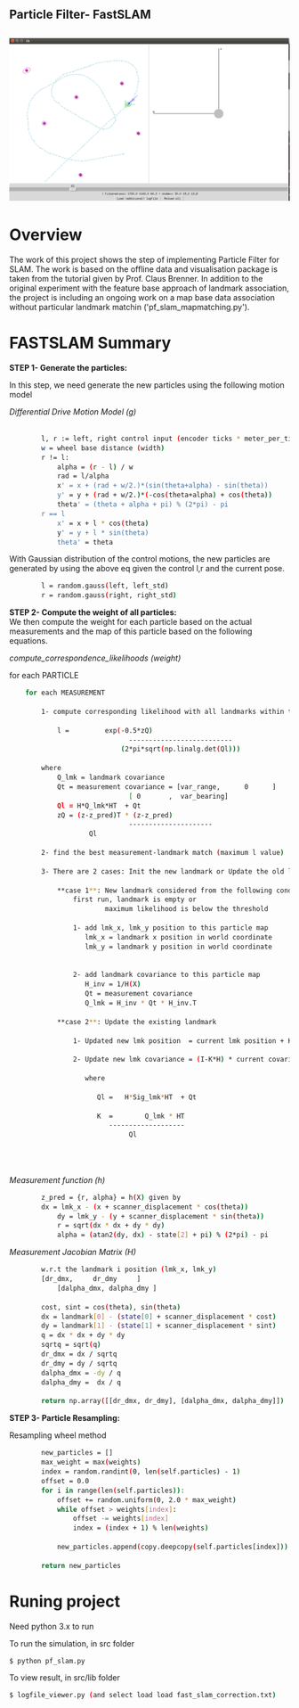 ## **Particle Filter- FastSLAM**
![project][image0]
---

[//]: # (Image References)
[image0]: ./images/viewer.png "result"


# **Overview**
The work of this project shows the step of implementing Particle Filter for SLAM. The work is based on the offline data and visualisation package is taken from the tutorial given by Prof. Claus Brenner. In addition to the original experiment with the feature base approach of landmark association, the project is including an ongoing work on a map base data association without particular landmark matchin ('pf_slam_mapmatching.py'). 


# **FASTSLAM Summary**

**STEP 1- Generate the particles:**  

In this step, we need generate the new particles using the following motion model

_Differential Drive Motion Model (g)_

```sh
	
		l, r := left, right control input (encoder ticks * meter_per_tick)
		w = wheel base distance (width)
		r != l:
		    alpha = (r - l) / w
		    rad = l/alpha
		    x' = x + (rad + w/2.)*(sin(theta+alpha) - sin(theta))
		    y' = y + (rad + w/2.)*(-cos(theta+alpha) + cos(theta))
		    theta' = (theta + alpha + pi) % (2*pi) - pi
		r == l
		    x' = x + l * cos(theta)
		    y' = y + l * sin(theta)
		    theta' = theta

```
With Gaussian distribution of the control motions, the new particles are generated by using the above eq given the control l,r and the current pose.

```sh
		l = random.gauss(left, left_std)
		r = random.gauss(right, right_std)

```



**STEP 2- Compute the weight of all particles:**  
We then compute the weight for each particle based on the actual measurements and the map of this particle based on the following equations.

_compute_correspondence_likelihoods (weight)_  

for each PARTICLE  
```sh
	for each MEASUREMENT 

		1- compute corresponding likelihood with all landmarks within this particle 

			l =         exp(-0.5*zQ)
                              --------------------------
                            (2*pi*sqrt(np.linalg.det(Ql)))
			
		where
			Q_lmk = landmark covariance
			Qt = measurement covariance = [var_range,      0      ] 
   						      [ 0       ,  var_bearing]
			Ql = H*Q_lmk*HT  + Qt
			zQ = (z-z_pred)T * (z-z_pred)
                              ---------------------
 					Ql

		2- find the best measurement-landmark match (maximum l value)

		3- There are 2 cases: Init the new landmark or Update the old landmark 
                      
		    **case 1**: New landmark considered from the following condition
				first run, landmark is empty or
 		      	        maximum likelihood is below the threshold 
				
				1- add lmk_x, lmk_y position to this particle map
				   lmk_x = landmark x position in world coordinate
				   lmk_y = landmark y position in world coordinate

				
				2- add landmark covariance to this particle map
				   H_inv = 1/H(X)
				   Qt = measurement covariance
				   Q_lmk = H_inv * Qt * H_inv.T

		    **case 2**: Update the existing landmark

				1- Updated new lmk position  = current lmk position + K(z-z_pred)

				2- Update new lmk covariance = (I-K*H) * current covariance
				
				   where

				      Ql =   H*Sig_lmk*HT  + Qt

				      K  =        Q_lmk * HT
					     -------------------
						      Ql

                    
                             
```	

_Measurement function (h)_  

```sh
		z_pred = {r, alpha} = h(X) given by
		dx = lmk_x - (x + scanner_displacement * cos(theta))
        	dy = lmk_y - (y + scanner_displacement * sin(theta))
        	r = sqrt(dx * dx + dy * dy)
        	alpha = (atan2(dy, dx) - state[2] + pi) % (2*pi) - pi

```


_Measurement Jacobian Matrix (H)_  

```sh
		w.r.t the landmark i position (lmk_x, lmk_y) 
		[dr_dmx,     dr_dmy     ]
         	[dalpha_dmx, dalpha_dmy ]

		cost, sint = cos(theta), sin(theta)
		dx = landmark[0] - (state[0] + scanner_displacement * cost)
		dy = landmark[1] - (state[1] + scanner_displacement * sint)
		q = dx * dx + dy * dy
		sqrtq = sqrt(q)
		dr_dmx = dx / sqrtq
		dr_dmy = dy / sqrtq
		dalpha_dmx = -dy / q
		dalpha_dmy =  dx / q

		return np.array([[dr_dmx, dr_dmy], [dalpha_dmx, dalpha_dmy]])

```


**STEP 3- Particle Resampling:**  

Resampling wheel method 
```sh
		new_particles = []
		max_weight = max(weights)
		index = random.randint(0, len(self.particles) - 1)
		offset = 0.0
		for i in range(len(self.particles)):
			offset += random.uniform(0, 2.0 * max_weight)
			while offset > weights[index]:
				offset -= weights[index]
				index = (index + 1) % len(weights)
				
			new_particles.append(copy.deepcopy(self.particles[index]))

		return new_particles
```


# **Runing project**
Need python 3.x to run

To run the simulation, in src folder
```sh
$ python pf_slam.py
```

To view result, in src/lib folder
```sh
$ logfile_viewer.py (and select load load fast_slam_correction.txt)
```
